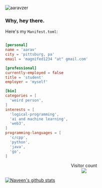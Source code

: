 <p align="left">
  <img src="https://komarev.com/ghpvc/?username=aaravzer" alt="aaravzer" />
</p>

<h3>Why, hey there.</h3>

Here's my `Manifest.toml`:

```toml

[personal]
name = 'aarav'
city = 'pittsburg, pa'
email = 'magnifed1234 "at" gmail.com'

[professional]
currently-employed = false
title = 'student'
employer = 'myself'

[bio]
categories = [
  'weird person',
]
interests = [
  'logical-programming',
  'ai and machine learning',
  'web3',
]
programming-languages = [
  'c/cpp',
  'python',
  'java',
  'go',
]

```


<p align="center"> 
  Visitor count<br>
  <img src="https://profile-counter.glitch.me/aaravzer/count.svg" />
</p>

[![Naveen's github stats](https://github-readme-stats.vercel.app/api?username=aaravzer&show_icons=true&theme=gotham&hide=["contribs","issues"])](https://github.com/aaravzer)







